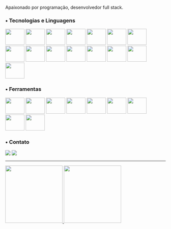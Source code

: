 Apaixonado por programação, desenvolvedor full stack.

### • Tecnologias e Linguagens

<div style="display: inline_block">
    <img src="https://cdn.jsdelivr.net/gh/devicons/devicon@latest/icons/java/java-original.svg" height="50" width="60" />
    <img src="https://cdn.jsdelivr.net/gh/devicons/devicon@latest/icons/javascript/javascript-original.svg" height="50" width="60" />
    <img src="https://cdn.jsdelivr.net/gh/devicons/devicon@latest/icons/vuejs/vuejs-original.svg" height="50" width="60" />
    <img src="https://cdn.jsdelivr.net/gh/devicons/devicon@latest/icons/html5/html5-plain-wordmark.svg" height="50" width="60" />
    <img src="https://cdn.jsdelivr.net/gh/devicons/devicon@latest/icons/react/react-original.svg" height="50" width="60" />
    <img src="https://cdn.jsdelivr.net/gh/devicons/devicon@latest/icons/css3/css3-plain-wordmark.svg" height="50" width="60" />
    <img src="https://cdn.jsdelivr.net/gh/devicons/devicon@latest/icons/tailwindcss/tailwindcss-original.svg" height="50" width="60"/>
    <br />
    <img src="https://cdn.jsdelivr.net/gh/devicons/devicon@latest/icons/vuetify/vuetify-original.svg" height="50" width="60"/>
    <img src="https://cdn.jsdelivr.net/gh/devicons/devicon@latest/icons/djangorest/djangorest-original.svg" height="50" width="60" />
    <img src="https://cdn.jsdelivr.net/gh/devicons/devicon@latest/icons/flask/flask-original-wordmark.svg" height="50" width="60"/>
    <img src="https://cdn.jsdelivr.net/gh/devicons/devicon@latest/icons/python/python-original.svg" height="50" width="60"/>
    <img src="https://cdn.jsdelivr.net/gh/devicons/devicon@latest/icons/poetry/poetry-original.svg" height="50" width="60"/>
    <img src="https://cdn.jsdelivr.net/gh/devicons/devicon@latest/icons/axios/axios-plain.svg" height="50" width="60"/>
    <img src="https://cdn.jsdelivr.net/gh/devicons/devicon@latest/icons/nodejs/nodejs-original-wordmark.svg" height="50" width="60" /> 
    <img src="https://cdn.jsdelivr.net/gh/devicons/devicon@latest/icons/npm/npm-original-wordmark.svg" height="50" width="60" />
</div>

### • Ferramentas
<div style="display: inline_block">
    <img src="https://cdn.jsdelivr.net/gh/devicons/devicon@latest/icons/docker/docker-original-wordmark.svg" height="50" width="60"/>
    <img src="https://cdn.jsdelivr.net/gh/devicons/devicon@latest/icons/git/git-original.svg" height="50" width="60" />
    <img src="https://cdn.jsdelivr.net/gh/devicons/devicon@latest/icons/linux/linux-original.svg" height="50" width="60"/>
    <img src="https://cdn.jsdelivr.net/gh/devicons/devicon@latest/icons/vscode/vscode-original.svg" height="50" width="60"/>
    <img src="https://cdn.jsdelivr.net/gh/devicons/devicon@latest/icons/eclipse/eclipse-original-wordmark.svg" height="50" width="60"/>
    <img src="https://cdn.jsdelivr.net/gh/devicons/devicon@latest/icons/postgresql/postgresql-original.svg" height="50" width="60"/>
    <img src="https://cdn.jsdelivr.net/gh/devicons/devicon@latest/icons/mysql/mysql-original.svg" height="50" width="60"/>
    <img src="https://cdn.jsdelivr.net/gh/devicons/devicon@latest/icons/postman/postman-original.svg" height="50" width="60"/>
    <img src="https://cdn.jsdelivr.net/gh/devicons/devicon@latest/icons/insomnia/insomnia-original.svg" height="50" width="60"/>
</div>

### • Contato
<div style="display: inline_block">
    <a href="https://instagram.com/romulospl" target="_blank"><img loading="lazy" src="https://img.shields.io/badge/-Instagram-%23E4405F?style=for-the-badge&logo=instagram&logoColor=white" target="_blank"></a>
    <a href = "mailto:romulopereiralopes@gmail.com"><img loading="lazy" src="https://img.shields.io/badge/Gmail-D14836?style=for-the-badge&logo=gmail&logoColor=white" target="_blank"></a>
</div>

---

<div>
<a href="https://github.com/romulospl">
    <img loading="lazy" height="180em" src="https://github-readme-stats.vercel.app/api/top-langs/?username=romulospl&layout=compact&langs_count=7&theme=dracula"/>
    <img loading="lazy" height="180em" src="https://github-readme-stats.vercel.app/api?username=romulospl&show_icons=true&theme=dracula&include_all_commits=true&count_private=true"/>
</div>
